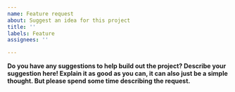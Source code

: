 ```yaml
---
name: Feature request
about: Suggest an idea for this project
title: ''
labels: Feature
assignees: ''

---
```


**Do you have any suggestions to help build out the project? Describe your suggestion here! Explain it as good as you can, it can also just be a simple thought. But please spend some time describing the request.**

